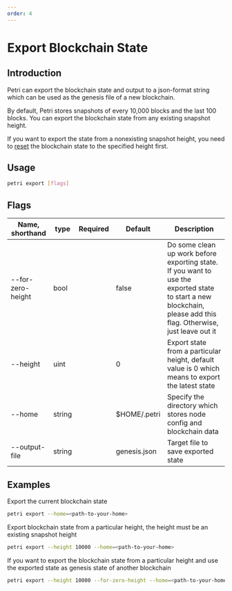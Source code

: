 ```yaml
---
order: 4
---
```


# Export Blockchain State

## Introduction

Petri can export the blockchain state and output to a json-format string which can be used as the genesis file of a new blockchain.

By default, Petri stores snapshots of every 10,000 blocks and the last 100 blocks. You can export the blockchain state from any existing snapshot height.

If you want to export the state from a nonexisting snapshot height, you need to [reset](local-testnet.md#petri-reset) the blockchain state to the specified height first.

## Usage

```bash
petri export [flags]
```

## Flags

| Name, shorthand   | type   | Required | Default      | Description                                                                                                                                                       |
| ----------------- | ------ | -------- | ------------ | ----------------------------------------------------------------------------------------------------------------------------------------------------------------- |
| --for-zero-height | bool   |          | false        | Do some clean up work before exporting state. If you want to use the exported state to start a new blockchain, please add this flag. Otherwise, just leave out it |
| --height          | uint   |          | 0            | Export state from a particular height, default value is 0 which means to export the latest state                                                                  |
| --home            | string |          | $HOME/.petri  | Specify the directory which stores node config and blockchain data                                                                                                |
| --output-file     | string |          | genesis.json | Target file to save exported state                                                                                                                                |

## Examples

Export the current blockchain state

```bash
petri export --home=<path-to-your-home>
```

Export blockchain state from a particular height, the height must be an existing snapshot height

```bash
petri export --height 10000 --home=<path-to-your-home>
```

If you want to export the blockchain state from a particular height and use the exported state as genesis state of another blockchain

```bash
petri export --height 10000 --for-zero-height --home=<path-to-your-home>
```
